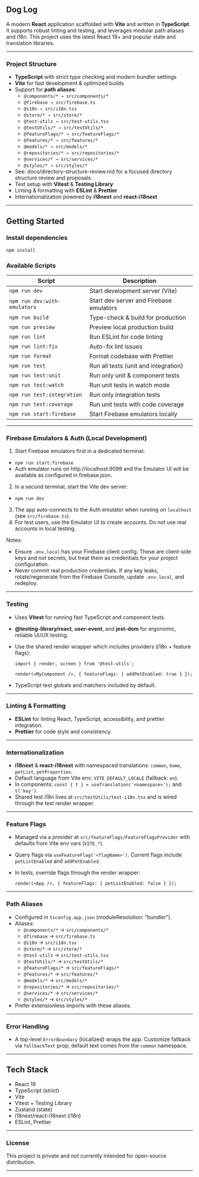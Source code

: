 ## Dog Log

A modern **React** application scaffolded with **Vite** and written in **TypeScript**. It supports robust linting and
testing, and leverages modular path aliases and i18n. This project uses the latest React 19+ and popular state and
translation libraries.

---

### Project Structure

- **TypeScript** with strict type checking and modern bundler settings
- **Vite** for fast development & optimized builds
- Support for **path aliases**:
  - `@components/* → src/components/*`
  - `@firebase → src/firebase.ts`
  - `@i18n → src/i18n.tsx`
  - `@store/* → src/store/*`
  - `@test-utils → src/test-utils.tsx`
  - `@testUtils/* → src/testUtils/*`
  - `@featureFlags/* → src/featureFlags/*`
  - `@features/* → src/features/*`
  - `@models/* → src/models/*`
  - `@repositories/* → src/repositories/*`
  - `@services/* → src/services/*`
  - `@styles/* → src/styles/*`
- See: docs/directory-structure-review.md for a focused directory structure review and proposals.
- Test setup with **Vitest** & **Testing Library**
- Linting & formatting with **ESLint** & **Prettier**
- Internationalization powered by **i18next** and **react-i18next**

---

## Getting Started

### Install dependencies

```bash
npm install
```

### Available Scripts

| Script                       | Description                             |
| ---------------------------- | --------------------------------------- |
| `npm run dev`                | Start development server (Vite)         |
| `npm run dev:with-emulators` | Start dev server and Firebase emulators |
| `npm run build`              | Type-check & build for production       |
| `npm run preview`            | Preview local production build          |
| `npm run lint`               | Run ESLint for code linting             |
| `npm run lint:fix`           | Auto-fix lint issues                    |
| `npm run format`             | Format codebase with Prettier           |
| `npm run test`               | Run all tests (unit and integration)    |
| `npm run test:unit`          | Run only unit & component tests         |
| `npm run test:watch`         | Run unit tests in watch mode            |
| `npm run test:integration`   | Run only integration tests              |
| `npm run test:coverage`      | Run unit tests with code coverage       |
| `npm run start:firebase`     | Start Firebase emulators locally        |

---

### Firebase Emulators & Auth (Local Development)

1. Start Firebase emulators first in a dedicated terminal:

- `npm run start:firebase`
- Auth emulator runs on http://localhost:9099 and the Emulator UI will be available as configured in firebase.json.

2. In a second terminal, start the Vite dev server:

- `npm run dev`

3. The app auto-connects to the Auth emulator when running on `localhost` (see `src/firebase.ts`).
4. For test users, use the Emulator UI to create accounts. Do not use real accounts in local testing.

Notes:

- Ensure `.env.local` has your Firebase client config. These are client-side keys and not secrets, but treat them as
  credentials for your project configuration.
- Never commit real production credentials. If any key leaks, rotate/regenerate from the Firebase Console, update
  `.env.local`, and redeploy.

---

### Testing

- Uses **Vitest** for running fast TypeScript and component tests.
- **@testing-library/react**, **user-event**, and **jest-dom** for ergonomic, reliable UI/UX testing.
- Use the shared render wrapper which includes providers (i18n + feature flags):

  ```
  import { render, screen } from '@test-utils';

  render(<MyComponent />, { featureFlags: { addPetEnabled: true } });
  ```

- TypeScript test globals and matchers included by default.

---

### Linting & Formatting

- **ESLint** for linting React, TypeScript, accessibility, and prettier integration.
- **Prettier** for code style and consistency.

---

### Internationalization

- **i18next** & **react-i18next** with namespaced translations: `common`, `home`, `petList`, `petProperties`.
- Default language from Vite env: `VITE_DEFAULT_LOCALE` (fallback: `en`).
- In components: `const { t } = useTranslation('<namespace>');` and `t('key')`.
- Shared test i18n lives at `src/testUtils/test-i18n.tsx` and is wired through the test render wrapper.

---

### Feature Flags

- Managed via a provider at `src/featureFlags/FeatureFlagsProvider` with defaults from Vite env vars (`VITE_*`).
- Query flags via `useFeatureFlag('<flagName>')`. Current flags include `petListEnabled` and `addPetEnabled`.
- In tests, override flags through the render wrapper:

  ```
  render(<App />, { featureFlags: { petListEnabled: false } });
  ```

---

### Path Aliases

- Configured in `tsconfig.app.json` (moduleResolution: "bundler").
- Aliases:
  - `@components/*` → `src/components/*`
  - `@firebase` → `src/firebase.ts`
  - `@i18n` → `src/i18n.tsx`
  - `@store/*` → `src/store/*`
  - `@test-utils` → `src/test-utils.tsx`
  - `@testUtils/*` → `src/testUtils/*`
  - `@featureFlags/*` → `src/featureFlags/*`
  - `@features/*` → `src/features/*`
  - `@models/*` → `src/models/*`
  - `@repositories/*` → `src/repositories/*`
  - `@services/*` → `src/services/*`
  - `@styles/*` → `src/styles/*`
- Prefer extensionless imports with these aliases.

---

### Error Handling

- A top-level `ErrorBoundary` (localized) wraps the app. Customize fallback via `fallbackText` prop; default text comes
  from the `common` namespace.

---

## Tech Stack

- React 19
- TypeScript (strict)
- Vite
- Vitest + Testing Library
- Zustand (state)
- i18next/react-i18next (i18n)
- ESLint, Prettier

---

### License

This project is private and not currently intended for open-source distribution.

---
